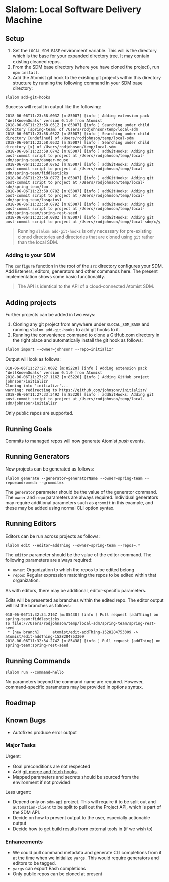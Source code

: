 # Slalom: Local Software Delivery Machine

## Setup
1. Set the `LOCAL_SDM_BASE` environment variable. This will is the directory which is the base for your expanded directory tree. It may contain existing cleaned repos.
2. From the SDM base directory (where you have cloned the project), run `npm install`.
3. Add the Atomist git hook to the existing git projects within this directory structure by running the following command in your SDM base directory:

```
slalom add-git-hooks
```
Success will result in output like the following:

```==> slalom add-git-hooks
2018-06-06T11:23:58.003Z [m:85087] [info ] Adding extension pack 'WellKnownGoals' version 0.1.0 from Atomist
2018-06-06T11:23:58.051Z [m:85087] [info ] Searching under child directory [spring-team] of /Users/rodjohnson/temp/local-sdm
2018-06-06T11:23:58.052Z [m:85087] [info ] Searching under child directory [undefined] of /Users/rodjohnson/temp/local-sdm
2018-06-06T11:23:58.053Z [m:85087] [info ] Searching under child directory [x] of /Users/rodjohnson/temp/local-sdm
2018-06-06T11:23:58.074Z [m:85087] [info ] addGitHooks: Adding git post-commit script to project at /Users/rodjohnson/temp/local-sdm/spring-team/danger-mouse
2018-06-06T11:23:58.076Z [m:85087] [info ] addGitHooks: Adding git post-commit script to project at /Users/rodjohnson/temp/local-sdm/spring-team/fiddlesticks
2018-06-06T11:23:58.077Z [m:85087] [info ] addGitHooks: Adding git post-commit script to project at /Users/rodjohnson/temp/local-sdm/spring-team/foo
2018-06-06T11:23:58.078Z [m:85087] [info ] addGitHooks: Adding git post-commit script to project at /Users/rodjohnson/temp/local-sdm/spring-team/losgatos1
2018-06-06T11:23:58.079Z [m:85087] [info ] addGitHooks: Adding git post-commit script to project at /Users/rodjohnson/temp/local-sdm/spring-team/spring-rest-seed
2018-06-06T11:23:58.080Z [m:85087] [info ] addGitHooks: Adding git post-commit script to project at /Users/rodjohnson/temp/local-sdm/x/y
```

> Running `slalom add-git-hooks` is only necessary for pre-existing cloned directories and directories that are cloned using `git` rather than the local SDM.

### Adding to your SDM
The `configure` function in the root of the `src` directory configures your SDM. Add listeners, editors, generators and other commands here. The present implementation shows some basic functionality.

> The API is identical to the API of a cloud-connected Atomist SDM.

## Adding projects
Further projects can be added in two ways:

1. Cloning any git project from anywhere under `$LOCAL_SDM_BASE` and running `slalom add-git-hooks` to add git hooks to it.
2. Running the convenience command to clone a GitHub.com directory in the right place and automatically install the git hook as follows:

```
slalom import --owner=johnsonr --repo=initializr

```

Output will look as follows:

```
018-06-06T11:27:27.068Z [m:85220] [info ] Adding extension pack 'WellKnownGoals' version 0.1.0 from Atomist
2018-06-06T11:27:27.116Z [m:85220] [info ] Adding GitHub project johnsonr/initializr
Cloning into 'initializr'...
warning: redirecting to https://github.com/johnsonr/initializr/
2018-06-06T11:27:33.349Z [m:85220] [info ] addGitHooks: Adding git post-commit script to project at /Users/rodjohnson/temp/local-sdm/johnsonr/initializr
```

Only public repos are supported.

## Running Goals
Commits to managed repos will now generate Atomist *push* events.


## Running Generators
New projects can be generated as follows:

```
slalom generate --generator=generatorName --owner=spring-team --repo=andromeda --grommit=x

```
The `generator` parameter should be the value of the generator command. The `owner` and `repo` parameters are always required. Individual generators may require additional parameters such as `grommit` in this example, and these may be added using normal CLI option syntax.

## Running Editors
Editors can be run across projects as follows:

```
slalom edit --editor=addThing --owner=spring-team --repos=.*

```
The `editor` parameter should be the value of the editor command. The following parameters are always required:
- `owner`: Organization to which the repos to be edited belong
- `repos`: Regular expression matching the repos to be edited within that organization.

As with editors, there may be additional, editor-specific parameters.

Edits will be presented as branches within the edited repo. The editor output will list the branches as follows:

```
018-06-06T11:32:34.216Z [m:85438] [info ] Pull request [addThing] on spring-team:fiddlesticks
To file:///Users/rodjohnson/temp/local-sdm/spring-team/spring-rest-seed
 * [new branch]      atomist/edit-addThing-1528284753309 -> atomist/edit-addThing-1528284753309
2018-06-06T11:32:34.274Z [m:85438] [info ] Pull request [addThing] on spring-team:spring-rest-seed
```

## Running Commands

```
slalom run --command=hello
```
No parameters beyond the command name are required. However, command-specific parameters may be provided in options syntax.


## Roadmap

## Known Bugs
- Autofixes produce error output

### Major Tasks
Urgent:

- Goal preconditions are not respected
- Add [git merge and fetch hooks](https://githooks.com/).
- Mapped parameters and secrets should be sourced from the environment if not provided

Less urgent:

- Depend only on `sdm-api` project. This will require it to be split out and `automation-client` to be split to pull out the Project API, which is part of the SDM API.
- Decide on how to present output to the user, especially actionable output
- Decide how to get build results from external tools in (if we wish to)

### Enhancements
- We could pull command metadata and generate CLI completions from it at the time when we initialize `yargs`. This would require generators and editors to be tagged.
- `yargs` can export Bash completions
- Only public repos can be cloned at present
